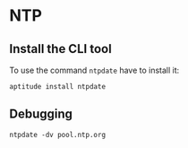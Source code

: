 
NTP
===

Install the CLI tool
--------------------

To use the command `ntpdate` have to install it:

    aptitude install ntpdate

Debugging
---------

    ntpdate -dv pool.ntp.org


